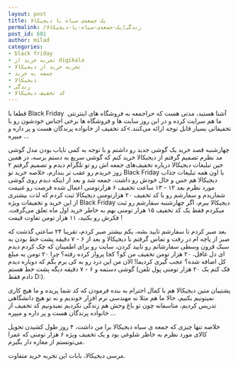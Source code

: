 ```yaml
---
layout: post
title: یک جمعه‌ی سیاه با دیجیکالا
permalink: /زندگی/یک-جمعه‌ی-سیاه-با-دیجیکالا
post_id: 681
author: milad
categories: 
- black friday
- تجربه خرید از digikala
- تجربه خرید از دیجیکالا
- جمعه به خرید
- دیجیکالا
- زندگی
- کد تخفیف دیجیکالا
---
```


قطعا با Black Friday  آشنا هستید، مدتی هست که حراجمعه به فروشگاه های اینترنتی ما هم سرایت کرده و در این روز سایت ها و فروشگاه ها برخی اجناس خودشون رو با تخفیفاتی بسیار قابل توجه ارائه می‌کنند.>کد تخفیف از خانواده پرندگان هست و پر داره و میپره ...


چهارشنبه قصد خرید یک گوشی جدید رو داشتم و با توجه به کمی نایاب بودن مدل گوشی مد نظرم تصمیم گرفتم از دیجیکالا خرید کنم که گوشی سریع به دستم برسه، در همین حین تبلیغات دیجیکالا درباره تخفیف‌های جمعه اش رو تو تلگرام دیدم و تصمیم گرفتم ۲ روز خریدم رو عقب تر بندازم، خلاصه خرید تو Black Friday با اون همه تبلیغات جذاب دیجیکالا هم حس و حال خودش رو داشت.
جمعه شد و بعد از اینکه دیدم روی گوشی مورد نظرم بعد ۱۲ - ۱۳ ساعت تخفیف ۶ هزارتومنی اعمال شده فرصت رو غنیمت شماریدم و سفارشم رو با کد تخفیف ۲۰ هزارتومنی دیجیکالا ثبت کردم که لذت بیشتری از این خرید و تخفیفات ویژه Black Friday دیجیکالا ببرم، اگر چهارشنبه سفارشم رو ثبت میکردم فقط یک کد تخفیف ۱۵ هزار تومنی بهم به خاطر خرید اول ماه تعلق می‌گرفت. فکرش رو بکنید، ۱۱ هزار تومن تفاوت قیمت !

بعد صبر کردم تا سفارشم تایید بشه، یکم بیشتر صبر کردم، تقریبا ۲۴ ساعتی گذشت که صبر از پاچه ام در رفت و تماس گرفتم با دیجیکالا و بعد از ۶ - ۷ دقیقه پشت خط بودن به سبک قرون وسطی سفارشاتم رو تایید کردن، سایت رو برای اطمینان که چک کردم دیدم ای دل غافل، ۲۰ هزار تومن تخفیف من کو؟ کجا پرواز کرده رفته؟ چرا ۲۰ تومن به مبلغ کل اضافه شده؟ عجب گیری کردیما! الان من این درد رو به کی برم بگم که دوباره دیدم گوشی دستمه و ۶ - ۷ دقیقه دیگه پشت خط هستم (فک کنم یک ۲۰ هزار تومنی پول تلفن دادم فقط D:).

پشتیبان متین دیجیکالا هم با کمال احترام به بنده فرمودن که کد شما پریده و ما هیچ کاری نمیتونیم بکنیم، حالا ما هم مثلا نه مهندسی نرم افزار خوندیم و نه تو هیچ دانشگاهی تدریس کردیم، متاسفانه چون تو باغ وحش هم زندگی نکردیم نمیدونیم کد تخفیف از خانواده پرندگان هست و پر داره و میپره ...

خلاصه تنها چیزی که جمعه ي سیاه دیجیکالا برا من داشت، ۴ روز طول کشیدن تحویل کالای مورد نظرم به خاطر شلوغی بود و یک تخفیف ویژه ۶ هزار تومنی که عمرا می‌تونستم از مغازه دار بگیرم.

مرسی دیجیکالا، بابات این تجربه خرید متفاوت.